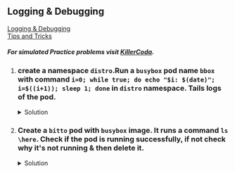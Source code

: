 ## Logging & Debugging

[Logging & Debugging](https://kubernetes.io/docs/reference/kubectl/generated/kubectl_logs/)
</br>
[Tips and Tricks](https://github.com/atul-ram/killercoda-scenarios/blob/master/tips_and_tricks.md)

##### For simulated Practice problems visit [KillerCoda](https://killercoda.com/amitk).

1.  ### create a namespace `distro`.Run a `busybox` pod name `bbox` with command `i=0; while true; do echo "$i: $(date)"; i=$((i+1)); sleep 1; done` in `distro` namespace. Tails logs of the pod. 
    <details><summary>Solution</summary>
      <p>

      ```bash
      # create the namespace
      k create ns distro

      # create pod with the specified command
      apiVersion: v1
      kind: Pod
      metadata:
        creationTimestamp: null
        labels:
          run: bbox
        name: bbox
        namespace: distro
      spec:
        containers:
        - image: busybox
          name: bbox
          command: ["sh","-c","i=0; while true; do echo '$i: $(date)'; i=$((i+1)); sleep 1; done"]
        dnsPolicy: ClusterFirst
        restartPolicy: Always
      status: {}

      # tail the logs
      k logs bbox -n distro -t
      ```
      </p>
    </details>

1.  ### Create a `bitto` pod with `busybox` image. It runs a command `ls \here`. Check if the pod is running successfully, if not check why it's not running & then delete it. 
    <details><summary>Solution</summary>
      <p>

      ```bash
      # create the namespace
      k create ns nano

      # create pod with the specified command
      apiVersion: v1
      kind: Pod
      metadata:
        creationTimestamp: null
        labels:
          run: bitto
        name: bitto
      spec:
        containers:
        - image: busybox
          name: bitto
          command: ["sh","-c","ls /here"]
        dnsPolicy: ClusterFirst
        restartPolicy: Always
      status: {}

      # check details of the pod
      k describe po bitto
      ```
      </p>
    </details>